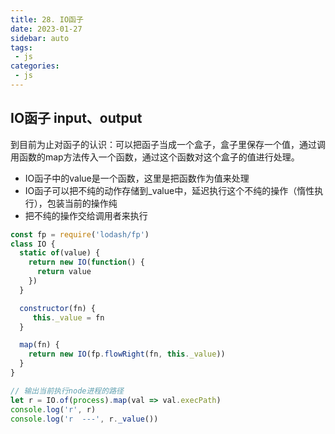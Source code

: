 ```yaml
---
title: 28. IO函子
date: 2023-01-27
sidebar: auto
tags:
 - js
categories:
 - js
---
```


## IO函子  input、output

到目前为止对函子的认识：可以把函子当成一个盒子，盒子里保存一个值，通过调用函数的map方法传入一个函数，通过这个函数对这个盒子的值进行处理。

- IO函子中的value是一个函数，这里是把函数作为值来处理
- IO函子可以把不纯的动作存储到_value中，延迟执行这个不纯的操作（惰性执行），包装当前的操作纯
- 把不纯的操作交给调用者来执行

```js
const fp = require('lodash/fp')
class IO { 
  static of(value) {
    return new IO(function() {
      return value
    })
  }

  constructor(fn) {
     this._value = fn
  }

  map(fn) {
    return new IO(fp.flowRight(fn, this._value))
  }
}

// 输出当前执行node进程的路径
let r = IO.of(process).map(val => val.execPath)
console.log('r', r)
console.log('r  ---', r._value())
```